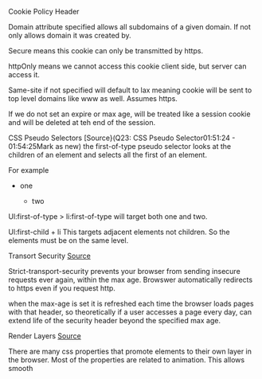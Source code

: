 Cookie Policy Header

Domain attribute specified allows all subdomains of a given domain. If not only allows domain it was created by.

Secure means this cookie can only be transmitted by https.

httpOnly means we cannot access this cookie client side, but server can access it.

Same-site if not specified will default to lax meaning cookie will be sent to top level domains like www as well. Assumes https. 

If we do not set an expire or max age, will be treated like a session cookie and will be deleted at teh end of the session.


CSS Pseudo Selectors
[Source}(Q23: CSS Pseudo Selector01:51:24 - 01:54:25Mark as new)
the first-of-type pseudo selector looks at the children of an element and selects all the first of an element. 

For example

<div> 
  <uL>
    <li>one</li>
    <ul>
       <li>two</li>
    </ul>
  </ul>
<div>

Ul:first-of-type > li:first-of-type will target both one and two. 


Ul:first-child + li 
This targets adjacent elements not children. So the elements must be on the same level.

Transort Security
[Source](https://frontendmasters.com/courses/web-dev-quiz/q24-transport-security/)

Strict-transport-security prevents your browser from sending insecure requests ever again, within the max age. Browswer automatically redirects to https even if you request http. 

when the max-age is set it is refreshed each time the browser loads pages with that header, so theoretically if a user accesses a page every day, can extend life of the security header beyond the specified max age. 

Render Layers
[Source](https://frontendmasters.com/courses/web-dev-quiz/q25-render-layers/)

There are many css properties that promote elements to their own layer in the browser. Most of the properties are related to animation. This allows smooth 
